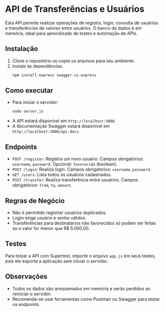 # API de Transferências e Usuários

Esta API permite realizar operações de registro, login, consulta de usuários e transferências de valores entre usuários. O banco de dados é em memória, ideal para aprendizado de testes e automação de APIs.

## Instalação

1. Clone o repositório ou copie os arquivos para seu ambiente.
2. Instale as dependências:
   ```bash
   npm install express swagger-ui-express
   ```

## Como executar

- Para iniciar o servidor:
  ```bash
  node server.js
  ```
- A API estará disponível em `http://localhost:3000`.
- A documentação Swagger estará disponível em `http://localhost:3000/api-docs`.

## Endpoints

- `POST /register`: Registra um novo usuário. Campos obrigatórios: `username`, `password`. Opcional: `favorecido` (boolean).
- `POST /login`: Realiza login. Campos obrigatórios: `username`, `password`.
- `GET /users`: Lista todos os usuários cadastrados.
- `POST /transfer`: Realiza transferência entre usuários. Campos obrigatórios: `from`, `to`, `amount`.

## Regras de Negócio

- Não é permitido registrar usuários duplicados.
- Login exige usuário e senha válidos.
- Transferências para destinatários não favorecidos só podem ser feitas se o valor for menor que R$ 5.000,00.

## Testes

Para testar a API com Supertest, importe o arquivo `app.js` em seus testes, pois ele exporta a aplicação sem iniciar o servidor.

## Observações

- Todos os dados são armazenados em memória e serão perdidos ao reiniciar o servidor.
- Recomenda-se usar ferramentas como Postman ou Swagger para testar os endpoints.
